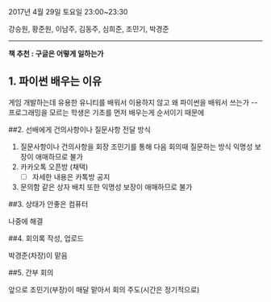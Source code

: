 2017년 4월 29일 토요일 23:00~23:30

강승원, 황준원, 이남주, 김동주, 심희준, 조민기, 박경준

---

**책 추천 : 구글은 어떻게 일하는가**

## 1. 파이썬 배우는 이유

게임 개발하는데 유용한 유니티를 배워서 이용하지 않고 왜 파이썬을 배워서 쓰는가
--프로그래밍을 모르는 학생은 기초를 먼저 배우는게 순서이기 때문에

##2. 선배에게 건의사항이나 질문사항 전달 방식

1. 질문사항이나 건의사항을 회장 조민기를 통해 다음 회의때 질문하는 방식 익명성 보장이 애매하므로 불가
2. 카카오톡 오픈방 (채택)
	- [ ] 자세한 내용은 카톡방 공지
3. 문의함 같은 상자 배치 또한 익명성 보장이 애매하므로 불가

##3. 상태가 안좋은 컴퓨터

나중에 해결

##4. 회의록 작성, 업로드

박경준(차장)이 맡음

##5. 간부 회의

앞으로 조민기(부장)이 매달 맡아서 회의 주도(시간은 정기적으로)
